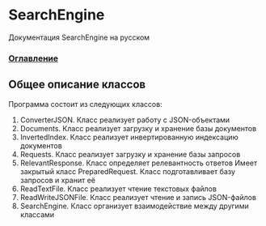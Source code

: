 # SearchEngine
Документация SearchEngine на русском

### [Оглавление](../index.md)

## Общее описание классов
Программа состоит из следующих классов:
1. ConverterJSON.
   Класс реализует работу с JSON-объектами
2. Documents.
   Класс реализует загрузку и хранение базы документов
3. InvertedIndex.
   Класс реализует инвертированную индексацию документов
4. Requests.
   Класс реализует загрузку и хранение базы запросов
5. RelevantResponse.
   Класс определяет релевантность ответов
   Имеет закрытый класс PreparedRequest.
   Класс подготавливает базу запросов и хранит её
6. ReadTextFile.
    Класс реализует чтение текстовых файлов
7. ReadWriteJSONFile.
    Класс реализует чтение и запись JSON-файлов
8. SearchEngine.
    Класс организует взаимодействие между другими классами
